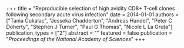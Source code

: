 +++
title = "Reproducible selection of high avidity CD8+ T-cell clones following secondary acute virus infection"
date = 2014-01-01
authors = ["Tania Cukalac", "Jesseka Chadderton", "Andreas Handel", "Peter C Doherty", "Stephen J Turner", "Paul G Thomas", "Nicole L La Gruta"]
publication_types = ["2"]
abstract = ""
featured = false
publication = "*Proceedings of the National Academy of Sciences*"
+++

